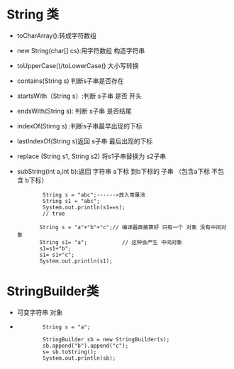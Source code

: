 # String 类

- toCharArray():转成字符数组

- new String(char[] cs):用字符数组 构造字符串

- toUpperCase()/toLowerCase()  大小写转换

-  contains(String s)  判断s子串是否存在

- startsWith（String s）:判断 s子串 是否 开头 

- endsWith(String s): 判断 s子串 是否结尾

- indexOf(Stirng s) :判断s子串最早出现的下标

- lastIndexOf(String s)返回 s子串 最后出现的下标

- replace (String s1, String s2) 将s1子串替换为 s2子串

- subString(int a,int b):返回 字符串 a下标 到b下标的 子串 （包含a下标 不包含 b下标）

  ```
          String s = "abc";------>放入常量池
          String s1 = "abc";
          System.out.println(s1==s);
          // true
  
  ```

  ```
         String s = "a"+"b"+"c";// 编译器直接算好 只有一个 对象 没有中间对象
         String s1= "a";           // 这种会产生 中间对象
         s1=s1+"b";
         s1= s1+"c";
         System.out.println(s1);
  ```

  

# StringBuilder类

- 可变字符串 对象

- ```
          String s = "a";
        
          StringBuilder sb = new StringBuilder(s);
          sb.append("b").append("c");
          s= sb.toString();
          System.out.println(sb);
  ```

  